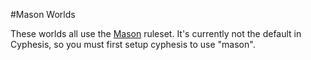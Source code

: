 #Mason Worlds

These worlds all use the [Mason](http://worldforge.org/games/mason/) ruleset. It's currently not the default in Cyphesis, so you must first setup cyphesis to use "mason".